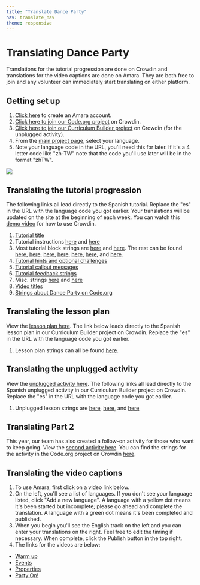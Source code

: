 ```yaml
---
title: "Translate Dance Party"
nav: translate_nav
theme: responsive
---
```


# Translating Dance Party
Translations for the tutorial progression are done on Crowdin and translations for the video captions are done on Amara. They are both free to join and any volunteer can immediately start translating on either platform.

## Getting set up

1. [Click here](https://amara.org/en/auth/login/?next=/) to create an Amara account.
1. [Click here to join our Code.org project](https://crowdin.com/project/codeorg) on Crowdin.
1. [Click here to join our Curriculum Builder project](https://crowdin.com/project/curriculumbuilder) on Crowdin (for the unplugged activity).
1. From the [main project page](https://crowdin.com/project/codeorg), select your language.
1. Note your language code in the URL, you'll need this for later. If it's a 4 letter code like "zh-TW" note that the code you'll use later will be in the format "zhTW".

<img src="/images/fit-500/translate-find-code.jpg" style="max-width: 100%;"> 

## Translating the tutorial progression
The following links all lead directly to the Spanish tutorial. Replace the "es" in the URL with the language code you got earlier. Your translations will be updated on the site at the beginning of each week. You can watch this [demo video](/files/crowdin.swf) for how to use Crowdin.

1. [Tutorial title](https://crowdin.com/translate/codeorg/63/enus-es#169874)
1. Tutorial instructions [here](https://crowdin.com/translate/codeorg/551/enus-es#q=dance_party) and [here](https://crowdin.com/translate/codeorg/318/enus-es#q=dance_party)
1. Most tutorial block strings are [here](https://crowdin.com/translate/codeorg/639/enus-es#q=dancelab) and [here](https://crowdin.com/translate/codeorg/all/enus-es#q=gamelab_setPosition). The rest can be found [here](https://crowdin.com/translate/codeorg/639/enus-es#169142), [here](https://crowdin.com/translate/codeorg/43/enus-es#88715), [here](https://crowdin.com/translate/codeorg/65/enus-es#5576), [here](https://crowdin.com/translate/codeorg/54/enus-es#q=variable...), [here](https://crowdin.com/translate/codeorg/65/enus-es#22315), [here](https://crowdin.com/translate/codeorg/639/enus-es#169139), and [here](https://crowdin.com/translate/codeorg/44/enus-es#3800).
1. [Tutorial hints and optional challenges](https://crowdin.com/translate/codeorg/552/enus-es#q=dance_party)
1. [Tutorial callout messages](https://crowdin.com/translate/codeorg/all/enus-es#q=dance_callout_)
1. [Tutorial feedback strings](https://crowdin.com/translate/codeorg/648/enus-es#q=danceFeedback)
1. Misc. strings [here](https://crowdin.com/translate/codeorg/43/enus-es#q=select+song) and [here](https://crowdin.com/translate/codeorg/56/enus-es#q=hoc2018_dance_measure)
1. [Video titles](https://crowdin.com/translate/codeorg/56/enus-es#q=hoc2018_dance_video)
1. [Strings about Dance Party on Code.org](https://crowdin.com/translate/codeorg/all/enus-es#q=hoc2018_dance)

## Translating the lesson plan
View the [lesson plan here](https://curriculum.code.org/hoc/plugged/8/). The link below leads directly to the Spanish lesson plan in our Curriculum Builder project on Crowdin. Replace the "es" in the URL with the language code you got earlier.

1. Lesson plan strings can all be found [here](https://crowdin.com/translate/curriculumbuilder/all/en-es#q=code-with-anna-and-elsa-an-hour-of-code-tutorial).

## Translating the unplugged activity
View the [unplugged activity here](https://curriculum.code.org/hoc/unplugged/4/). The following links all lead directly to the Spanish unplugged activity in our Curriculum Builder project on Crowdin. Replace the "es" in the URL with the language code you got earlier.

1. Unplugged lesson strings are [here](https://crowdin.com/translate/curriculumbuilder/all/en-es#q=unplugged%2Fthe-big-event), [here](https://crowdin.com/translate/curriculumbuilder/all/en-es#q=coursea%2Fevents+name), and [here](https://crowdin.com/translate/curriculumbuilder/623/en-es#129005)

## Translating Part 2
This year, our team has also created a follow-on activity for those who want to keep going. View the [second activity here](https://studio.code.org/s/dance-extras). You can find the strings for the activity in the Code.org project on Crowdin [here](https://crowdin.com/translate/codeorg/all/enus-es#q=Dance_Party_extras_).  

## Translating the video captions

1. To use Amara, first click on a video link below.
1. On the left, you'll see a list of languages. If you don't see your language listed, click "Add a new language". A language with a yellow dot means it's been started but incomplete; please go ahead and complete the translation. A language with a green dot means it's been completed and published.
1. When you begin you'll see the English track on the left and you can enter your translations on the right. Feel free to edit the timing if necessary. When complete, click the Publish button in the top right.
1. The links for the videos are below:
  * [Warm up](https://amara.org/en/videos/BZ3PQvoJc9nj)
  * [Events](https://amara.org/en/videos/9K90uyShDOFw)
  * [Properties](https://amara.org/en/videos/WYmfz2lZMAN4)
  * [Party On!](https://amara.org/en/videos/Swkw9vM1YlJk)

